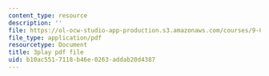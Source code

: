 ```yaml
---
content_type: resource
description: ''
file: https://ol-ocw-studio-app-production.s3.amazonaws.com/courses/9-00-introduction-to-psychology-fall-2004/b10ac5517118b46e0263addab20d4387_10495.pdf
file_type: application/pdf
resourcetype: Document
title: 3play pdf file
uid: b10ac551-7118-b46e-0263-addab20d4387
---
```

